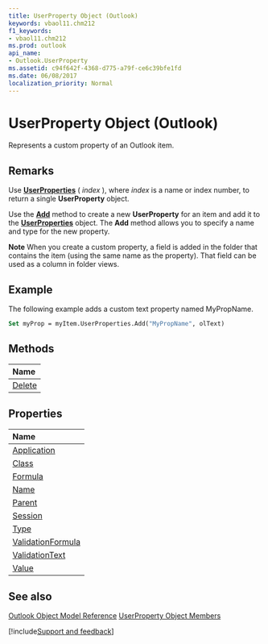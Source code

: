 ```yaml
---
title: UserProperty Object (Outlook)
keywords: vbaol11.chm212
f1_keywords:
- vbaol11.chm212
ms.prod: outlook
api_name:
- Outlook.UserProperty
ms.assetid: c94f642f-4368-d775-a79f-ce6c39bfe1fd
ms.date: 06/08/2017
localization_priority: Normal
---
```



# UserProperty Object (Outlook)

Represents a custom property of an Outlook item.


## Remarks

Use  **[UserProperties](./Outlook.MailItem.UserProperties.md)** ( _index_ ), where _index_ is a name or index number, to return a single **UserProperty** object.

Use the  **[Add](./Outlook.UserProperties.Add.md)** method to create a new **UserProperty** for an item and add it to the **[UserProperties](Outlook.UserProperties.md)** object. The **Add** method allows you to specify a name and type for the new property.




 **Note**  When you create a custom property, a field is added in the folder that contains the item (using the same name as the property). That field can be used as a column in folder views.


## Example

The following example adds a custom text property named MyPropName.


```vb
Set myProp = myItem.UserProperties.Add("MyPropName", olText)
```


## Methods



|Name|
|:-----|
|[Delete](./Outlook.UserProperty.Delete.md)|

## Properties



|Name|
|:-----|
|[Application](./Outlook.UserProperty.Application.md)|
|[Class](./Outlook.UserProperty.Class.md)|
|[Formula](./Outlook.UserProperty.Formula.md)|
|[Name](./Outlook.UserProperty.Name.md)|
|[Parent](./Outlook.UserProperty.Parent.md)|
|[Session](./Outlook.UserProperty.Session.md)|
|[Type](./Outlook.UserProperty.Type.md)|
|[ValidationFormula](./Outlook.UserProperty.ValidationFormula.md)|
|[ValidationText](./Outlook.UserProperty.ValidationText.md)|
|[Value](./Outlook.UserProperty.Value.md)|

## See also


[Outlook Object Model Reference](./overview/Outlook/object-model.md)
[UserProperty Object Members](./overview/Outlook.md)

[!include[Support and feedback](~/includes/feedback-boilerplate.md)]
